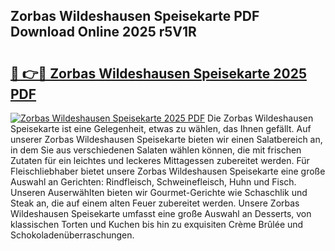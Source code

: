 ## Zorbas Wildeshausen Speisekarte PDF Download Online 2025 r5V1R

# <h2><a href="http://gcb41n.nevu.top/?p=Zorbas+Wildeshausen+Speisekarte">🔗 👉🔴 Zorbas Wildeshausen Speisekarte 2025 PDF</a></h2>

[![Zorbas Wildeshausen Speisekarte 2025 PDF](https://i.imgur.com/dBaPXMq.png)](http://gcb41n.nevu.top/?p=Zorbas+Wildeshausen+Speisekarte)
Die Zorbas Wildeshausen Speisekarte ist eine Gelegenheit, etwas zu wählen, das Ihnen gefällt. Auf unserer Zorbas Wildeshausen Speisekarte bieten wir einen Salatbereich an, in dem Sie aus verschiedenen Salaten wählen können, die mit frischen Zutaten für ein leichtes und leckeres Mittagessen zubereitet werden. Für Fleischliebhaber bietet unsere Zorbas Wildeshausen Speisekarte eine große Auswahl an Gerichten: Rindfleisch, Schweinefleisch, Huhn und Fisch. Unseren Auserwählten bieten wir Gourmet-Gerichte wie Schaschlik und Steak an, die auf einem alten Feuer zubereitet werden. Unsere Zorbas Wildeshausen Speisekarte umfasst eine große Auswahl an Desserts, von klassischen Torten und Kuchen bis hin zu exquisiten Crème Brûlée und Schokoladenüberraschungen.
